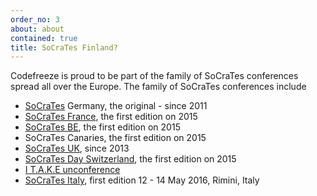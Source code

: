 ```yaml
---
order_no: 3
about: about
contained: true
title: SoCraTes Finland?
---
```


Codefreeze is proud to be part of the family of SoCraTes conferences spread all over the Europe. The family of SoCraTes conferences include

 * [SoCraTes](https://www.socrates-conference.de/) Germany, the original - since 2011
 * [SoCraTes France](http://socrates-fr.github.io/), the first edition on 2015
 * [SoCraTes BE](http://socratesbe.org/), the first edition on 2015
 * SoCraTes Canaries, the first edition on 2015
 * [SoCraTes UK](http://socratesuk.org/), since 2013
 * [SoCraTes Day Switzerland](http://socrates-day.ch/), the first edition on 2015
 * [I T.A.K.E unconference](http://itakeunconf.com)
 * [SoCraTes Italy](http://socrates-it.github.io/), first edition 12 - 14 May 2016, Rimini, Italy
